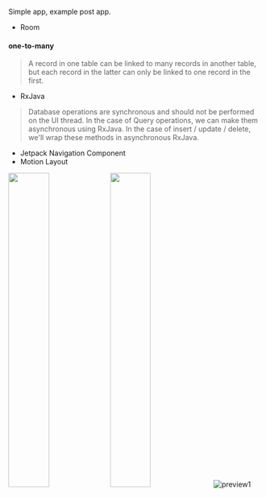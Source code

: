 Simple app, example post app.

- Room
#### one-to-many
> A record in one table can be linked to many records in another table, but each record in the latter can only be linked to one record in the first.

- RxJava
> Database operations are synchronous and should not be performed on the UI thread.
> In the case of Query operations, we can make them asynchronous using RxJava. In the case of insert / update / delete, we'll wrap these methods in asynchronous RxJava.

- Jetpack Navigation Component
- Motion Layout

<img src="https://github.com/dmitriykotov333/Posts-Room-RxJava/blob/master/img1.PNG" width="40%" height="40%"><img src="https://github.com/dmitriykotov333/Posts-Room-RxJava/blob/master/img2.PNG" width="40%" height="40%"/>
![preview1](https://github.com/dmitriykotov333/AndroidLaba1_2/blob/master/promo.gif)

